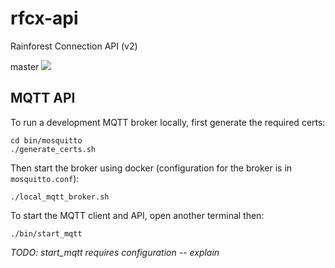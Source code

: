 rfcx-api
========

Rainforest Connection API (v2)

master
![](https://api.travis-ci.org/rfcx/rfcx-api.png?branch=master)

## MQTT API

To run a development MQTT broker locally, first generate the required certs:

```
cd bin/mosquitto
./generate_certs.sh
```

Then start the broker using docker (configuration for the broker is in `mosquitto.conf`):

```
./local_mqtt_broker.sh
```

To start the MQTT client and API, open another terminal then:

```
./bin/start_mqtt
```

*TODO: start_mqtt requires configuration -- explain*

